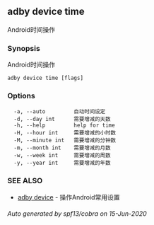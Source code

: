 ## adby device time

Android时间操作

### Synopsis

Android时间操作

```
adby device time [flags]
```

### Options

```
  -a, --auto         自动时间设定
  -d, --day int      需要增减的天数
  -h, --help         help for time
  -H, --hour int     需要增减的小时数
  -M, --minute int   需要增减的分钟数
  -m, --month int    需要增减的月数
  -w, --week int     需要增减的周数
  -y, --year int     需要增减的年数
```

### SEE ALSO

* [adby device](adby_device.md)	 - 操作Android常用设置

###### Auto generated by spf13/cobra on 15-Jun-2020
